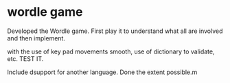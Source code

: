 # wordle game 

Developed the Wordle game. First play it to understand what all are involved and then implement. 

with the use of key pad movements smooth, use of dictionary to validate, etc. TEST IT. 

Include dsupport for another language. Done  the extent possible.m 

 
